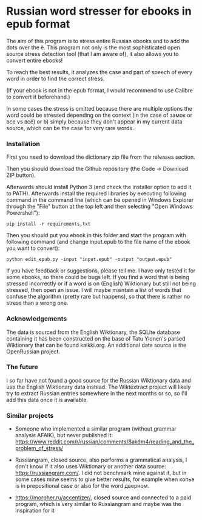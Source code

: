 # Russian word stresser for ebooks in epub format

The aim of this program is to stress entire Russian ebooks and to add the dots over the ё. This program not only is the most sophisticated open source stress detection tool (that I am aware of), it also allows you to convert entire ebooks!

To reach the best results, it analyzes the case and part of speech of every word in order to find the correct stress.

(If your ebook is not in the epub format, I would recommend to use Calibre to convert it beforehand.)

In some cases the stress is omitted because there are multiple options the word could be stressed depending on the context (in the case of замок or все vs всё) or b) simply because they don't appear in my current data source, which can be the case for very rare words. 


### Installation

First you need to download the dictionary zip file from the releases section.

Then you should download the Github repository (the Code -> Download ZIP button).

Afterwards should install Python 3 (and check the installer option to add it to PATH). Afterwards install the required libraries by executing following command in the command line (which can be opened in Windows Explorer through the "File" button at the top left and then selecting "Open Windows Powershell"):

```
pip install -r requirements.txt
```

Then you should put you ebook in this folder and start the program with following command (and change input.epub to the file name of the ebook you want to convert):

```
python edit_epub.py -input "input.epub" -output "output.epub"
```

If you have feedback or suggestions, please tell me. I have only tested it for some ebooks, so there could be bugs left. If you find a word that is being stressed incorrectly or if a word is on (English) Wiktionary but still not being stressed, then open an issue. I will maybe maintain a list of words that confuse the algorithm (pretty rare but happens), so that there is rather no stress than a wrong one.

### Acknowledgements
The data is sourced from the English Wiktionary, the SQLite database containing it has been constructed on the base of Tatu Ylonen's parsed Wiktionary that can be found kaikki.org. An additional data source is the OpenRussian project.

### The future
I so far have not found a good source for the Russian Wiktionary data and use the English Wiktionary data instead. The Wiktextract project will likely try to extract Russian entries somewhere in the next months or so, so I'll add this data once it is available.

### Similar projects

* Someone who implemented a similar program (without grammar analysis AFAIK), but never published it: https://www.reddit.com/r/russian/comments/8akdm4/reading_and_the_problem_of_stress/ 

* Russiangram, closed source, also performs a grammatical analysis, I don't know if it also uses Wiktionary or another data source: https://russiangram.com/. I did not benchmark mine against it, but in some cases mine seems to give better results, for example when копье is in prepositional case or also for the word дверном.

* https://morpher.ru/accentizer/, closed source and connected to a paid program, which is very similar to Russiangram and maybe was the inspiration for it
